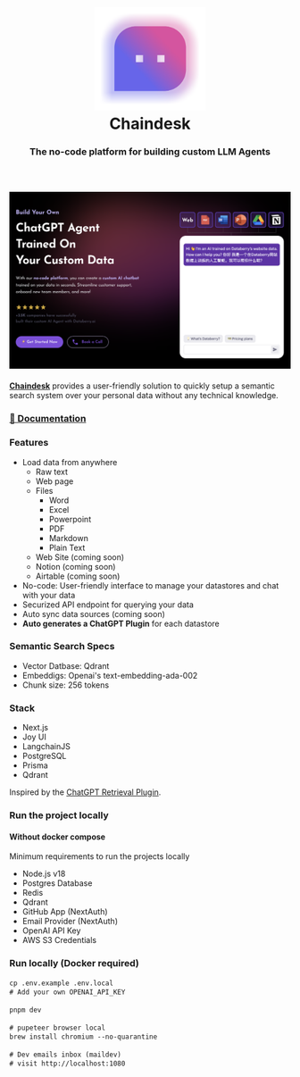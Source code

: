 <h1 align="center" style="font-weight: bold">
  <br>
  <a href="https://chaindesk.ai"><img src="apps/dashboard/public/app-logo-icon.png" alt="Chaindesk" width="200"></a>
  <br>
  Chaindesk
  <br>
    <h3 align="center">The no-code platform for building custom LLM Agents</h3>
  <br>
  
</h1>

<!-- <h4 align="center">The no-code platform for semantic search and retrieval of personal or organizational documents.</h4> -->

<h2 align="center">
<img src="apps/dashboard/public/og-image.png" alt="Chaindesk" width="1000" style="max-width: 100%;">
</h2>

**[Chaindesk](https://chaindesk.ai)** provides a user-friendly solution to quickly setup a semantic search system over your personal data without any technical knowledge.

### [📄 Documentation](https://docs.chaindesk.ai/)

### Features

- Load data from anywhere
  - Raw text
  - Web page
  - Files
    - Word
    - Excel
    - Powerpoint
    - PDF
    - Markdown
    - Plain Text
  - Web Site (coming soon)
  - Notion (coming soon)
  - Airtable (coming soon)
- No-code: User-friendly interface to manage your datastores and chat with your data
- Securized API endpoint for querying your data
- Auto sync data sources (coming soon)
- **Auto generates a ChatGPT Plugin** for each datastore

### Semantic Search Specs

- Vector Datbase: Qdrant
- Embeddigs: Openai's text-embedding-ada-002
- Chunk size: 256 tokens

### Stack

- Next.js
- Joy UI
- LangchainJS
- PostgreSQL
- Prisma
- Qdrant

Inspired by the [ChatGPT Retrieval Plugin](https://github.com/openai/chatgpt-retrieval-plugin).

### Run the project locally

#### Without docker compose

Minimum requirements to run the projects locally

- Node.js v18
- Postgres Database
- Redis
- Qdrant
- GitHub App (NextAuth)
- Email Provider (NextAuth)
- OpenAI API Key
- AWS S3 Credentials

<!-- ```bash
# Create .env.local
cp .env.example .env.local

# Install dependencies
pnpm install

# Generate DB tables
pnpm prisma:migrate:dev

# Run server
pnpm dev

# Run worker process
pnpm worker:datasource-loader

# or pnpm dev:all
``` -->

<!-- #### With docker compose -->

<!-- First `cd .dev/databerry` then populate the config files `app.env` and `docker.env` as needed, then run the compose command: -->

### Run locally (Docker required)

```shell
cp .env.example .env.local
# Add your own OPENAI_API_KEY

pnpm dev

# pupeteer browser local
brew install chromium --no-quarantine

# Dev emails inbox (maildev)
# visit http://localhost:1080
```
